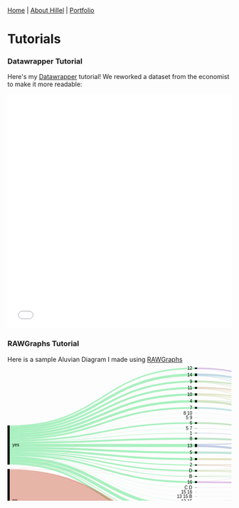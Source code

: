 [Home](https://hhochszt.github.io/94870-Portfolio) | [About Hillel](AboutHillel.md) | [Portfolio](Portfolio.md)

# Tutorials


### Datawrapper Tutorial
Here's my [Datawrapper](https://datawrapper.de) tutorial! We reworked a dataset from the economist to make it more readable:
<iframe title="Facebook Likes" aria-label="Interactive pie chart" id="datawrapper-chart-84GYP" src="//datawrapper.dwcdn.net/84GYP/1/" scrolling="no" frameborder="0" style="width: 0; min-width: 100% !important; border: none;" height="527"></iframe><script type="text/javascript">!function(){"use strict";window.addEventListener("message",function(a){if(void 0!==a.data["datawrapper-height"])for(var e in a.data["datawrapper-height"]){var t=document.getElementById("datawrapper-chart-"+e)||document.querySelector("iframe[src*='"+e+"']");t&&(t.style.height=a.data["datawrapper-height"][e]+"px")}})}();</script>

### RAWGraphs Tutorial
Here is a sample Aluvian Diagram I made using [RAWGraphs](https://Rawgraphs.io)
<svg width="848" height="520" xmlns="http://www.w3.org/2000/svg"><g transform="translate(0, 10)"><g class="links" fill="none" stroke-opacity="0.4"><path d="M5,188.59816653934314C213.25,188.59816653934314,213.25,218.94957983193314,421.5,218.94957983193314" stroke-width="2.2841864018334608" style="stroke: rgb(47, 220, 100);"></path><path d="M5,145.37433155080225C213.25,145.37433155080225,213.25,45.72574484339179,421.5,45.72574484339179" stroke-width="4.39266615737204" style="stroke: rgb(47, 220, 100);"></path><path d="M5,185.17188693659295C213.25,185.17188693659295,213.25,205.523300229183,421.5,205.523300229183" stroke-width="4.5683728036669216" style="stroke: rgb(47, 220, 100);"></path><path d="M5,150.11841100076407C213.25,150.11841100076407,213.25,60.46982429335355,421.5,60.46982429335355" stroke-width="5.095492742551566" style="stroke: rgb(47, 220, 100);"></path><path d="M5,191.40947288006126C213.25,191.40947288006126,213.25,231.76088617265128,421.5,231.76088617265128" stroke-width="3.33842627960275" style="stroke: rgb(47, 220, 100);"></path><path d="M5,155.3896103896105C213.25,155.3896103896105,213.25,75.7410236822003,421.5,75.7410236822003" stroke-width="5.446906035141329" style="stroke: rgb(47, 220, 100);"></path><path d="M5,140.9816653934302C213.25,140.9816653934302,213.25,31.333078686019686,421.5,31.333078686019686" stroke-width="4.39266615737204" style="stroke: rgb(47, 220, 100);"></path><path d="M5,164.26279602750202C213.25,164.26279602750202,213.25,124.61420932009185,421.5,124.61420932009185" stroke-width="3.5141329258976315" style="stroke: rgb(47, 220, 100);"></path><path d="M5,193.78151260504217C213.25,193.78151260504217,213.25,244.30863254392702,421.5,244.30863254392702" stroke-width="1.4056531703590527" style="stroke: rgb(47, 220, 100);"></path><path d="M5,169.27043544690616C213.25,169.27043544690616,213.25,159.62184873949593,421.5,159.62184873949593" stroke-width="4.041252864782276" style="stroke: rgb(47, 220, 100);"></path><path d="M5,180.51566080977858C213.25,180.51566080977858,213.25,190.8670741023684,421.5,190.8670741023684" stroke-width="4.744079449961803" style="stroke: rgb(47, 220, 100);"></path><path d="M5,160.1336898395723C213.25,160.1336898395723,213.25,90.48510313216218,421.5,90.48510313216218" stroke-width="4.041252864782276" style="stroke: rgb(47, 220, 100);"></path><path d="M5,209.3315508021392C213.25,209.3315508021392,213.25,330.034377387319,421.5,330.034377387319" stroke-width="6.501145912910618" style="stroke: rgb(47, 220, 100);"></path><path d="M5,135.9740259740261C213.25,135.9740259740261,213.25,16.149732620320705,421.5,16.149732620320705" stroke-width="5.622612681436211" style="stroke: rgb(47, 220, 100);"></path><path d="M5,162.41787624140576C213.25,162.41787624140576,213.25,112.76928953399559,421.5,112.76928953399559" stroke-width="0.17570664629488159" style="stroke: rgb(47, 220, 100);"></path><path d="M5,174.7173414820475C213.25,174.7173414820475,213.25,175.0687547746373,421.5,175.0687547746373" stroke-width="6.8525592055003814" style="stroke: rgb(47, 220, 100);"></path><path d="M5,166.8105423987778C213.25,166.8105423987778,213.25,147.16195569136758,421.5,147.16195569136758" stroke-width="0.8785332314744079" style="stroke: rgb(47, 220, 100);"></path><path d="M5,202.83040488922856C213.25,202.83040488922856,213.25,313.5332314744084,421.5,313.5332314744084" stroke-width="6.501145912910618" style="stroke: rgb(47, 220, 100);"></path><path d="M5,215.83269671504982C213.25,215.83269671504982,213.25,357.41405653170403,421.5,357.41405653170403" stroke-width="4.041252864782276" style="stroke: rgb(47, 220, 100);"></path><path d="M5,213.19709702062661C213.25,213.19709702062661,213.25,344.0756302521013,421.5,344.0756302521013" stroke-width="1.2299465240641712" style="stroke: rgb(47, 220, 100);"></path><path d="M5,166.19556913674572C213.25,166.19556913674572,213.25,136.5469824293355,421.5,136.5469824293355" stroke-width="0.35141329258976317" style="stroke: rgb(47, 220, 100);"></path><path d="M5,162.24216959511088C213.25,162.24216959511088,213.25,102.5935828877007,421.5,102.5935828877007" stroke-width="0.17570664629488159" style="stroke: rgb(47, 220, 100);"></path><path d="M5,131.58135981665404C213.25,131.58135981665404,213.25,1.581359816653849,421.5,1.581359816653849" stroke-width="3.1627196333078684" style="stroke: rgb(47, 220, 100);"></path><path d="M5,196.50496562261281C213.25,196.50496562261281,213.25,257.2077922077926,421.5,257.2077922077926" stroke-width="4.041252864782276" style="stroke: rgb(47, 220, 100);"></path><path d="M5,199.14056531703605C213.25,199.14056531703605,213.25,289.8433919022159,421.5,289.8433919022159" stroke-width="0.17570664629488159" style="stroke: rgb(47, 220, 100);"></path><path d="M5,198.70129870129884C213.25,198.70129870129884,213.25,269.4041252864787,421.5,269.4041252864787" stroke-width="0.35141329258976317" style="stroke: rgb(47, 220, 100);"></path><path d="M5,198.96485867074117C213.25,198.96485867074117,213.25,279.667685255921,421.5,279.667685255921" stroke-width="0.17570664629488159" style="stroke: rgb(47, 220, 100);"></path><path d="M5,199.40412528647838C213.25,199.40412528647838,213.25,300.1069518716582,421.5,300.1069518716582" stroke-width="0.35141329258976317" style="stroke: rgb(47, 220, 100);"></path><path d="M5,299.7173414820476C213.25,299.7173414820476,213.25,429.71734148204786,421.5,429.71734148204786" stroke-width="140.56531703590528" style="stroke: rgb(197, 71, 40);"></path><path d="M5,229.08326967150515C213.25,229.08326967150515,213.25,345.04201680672315,421.5,345.04201680672315" stroke-width="0.7028265851795263" style="stroke: rgb(197, 71, 40);"></path><path d="M5,228.1168831168833C213.25,228.1168831168833,213.25,19.048892284186252,421.5,19.048892284186252" stroke-width="0.17570664629488159" style="stroke: rgb(197, 71, 40);"></path><path d="M5,227.9411764705884C213.25,227.9411764705884,213.25,3.250572956455224,421.5,3.250572956455224" stroke-width="0.17570664629488159" style="stroke: rgb(197, 71, 40);"></path><path d="M5,228.29258976317817C213.25,228.29258976317817,213.25,233.5179526356001,421.5,233.5179526356001" stroke-width="0.17570664629488159" style="stroke: rgb(197, 71, 40);"></path><path d="M5,228.46829640947306C213.25,228.46829640947306,213.25,245.09931245225397,421.5,245.09931245225397" stroke-width="0.17570664629488159" style="stroke: rgb(197, 71, 40);"></path><path d="M5,228.64400305576794C213.25,228.64400305576794,213.25,333.37280366692175,421.5,333.37280366692175" stroke-width="0.17570664629488159" style="stroke: rgb(197, 71, 40);"></path><path d="M426.5,218.4224598930485C634.75,218.4224598930485,634.75,215.21008403361353,843,215.21008403361353" stroke-width="1.2299465240641712" style="stroke: rgb(191, 138, 105);"></path><path d="M426.5,219.56455309396523C634.75,219.56455309396523,634.75,259.3850267379679,843,259.3850267379679" stroke-width="1.0542398777692896" style="stroke: rgb(191, 138, 105);"></path><path d="M426.5,46.51642475171876C634.75,46.51642475171876,634.75,186.1306340718106,843,186.1306340718106" stroke-width="1.0542398777692896" style="stroke: rgb(191, 155, 105);"></path><path d="M426.5,44.75935828876994C634.75,44.75935828876994,634.75,136.06951871657748,843,136.06951871657748" stroke-width="2.4598930481283423" style="stroke: rgb(191, 155, 105);"></path><path d="M426.5,47.48281130634061C634.75,47.48281130634061,634.75,252.62032085561498,843,252.62032085561498" stroke-width="0.8785332314744079" style="stroke: rgb(191, 155, 105);"></path><path d="M426.5,395.1031321619561C634.75,395.1031321619561,634.75,229.70588235294125,843,229.70588235294125" stroke-width="21.436210847975552" style="stroke: rgb(191, 105, 122);"></path><path d="M426.5,369.88922841864064C634.75,369.88922841864064,634.75,159.17494270435444,843,159.17494270435444" stroke-width="28.991596638655462" style="stroke: rgb(191, 105, 122);"></path><path d="M426.5,452.9106187929722C634.75,452.9106187929722,634.75,327.9106187929718,843,327.9106187929718" stroke-width="94.17876241405654" style="stroke: rgb(191, 105, 122);"></path><path d="M426.5,205.523300229183C634.75,205.523300229183,634.75,212.31092436974797,843,212.31092436974797" stroke-width="4.5683728036669216" style="stroke: rgb(191, 188, 105);"></path><path d="M426.5,61.26050420168051C634.75,61.26050420168051,634.75,187.36058059587475,843,187.36058059587475" stroke-width="1.4056531703590527" style="stroke: rgb(177, 191, 105);"></path><path d="M426.5,59.23987776928937C634.75,59.23987776928937,634.75,138.61726508785327,843,138.61726508785327" stroke-width="2.635599694423224" style="stroke: rgb(177, 191, 105);"></path><path d="M426.5,62.49045072574468C634.75,62.49045072574468,634.75,253.58670741023684,843,253.58670741023684" stroke-width="1.0542398777692896" style="stroke: rgb(177, 191, 105);"></path><path d="M426.5,231.23376623376666C634.75,231.23376623376666,634.75,216.61573720397257,843,216.61573720397257" stroke-width="1.5813598166539342" style="stroke: rgb(160, 191, 105);"></path><path d="M426.5,230.2673796791448C634.75,230.2673796791448,634.75,143.6249045072574,843,143.6249045072574" stroke-width="0.35141329258976317" style="stroke: rgb(160, 191, 105);"></path><path d="M426.5,232.8151260504206C634.75,232.8151260504206,634.75,260.70282658517954,843,260.70282658517954" stroke-width="1.5813598166539342" style="stroke: rgb(160, 191, 105);"></path><path d="M426.5,76.35599694423239C634.75,76.35599694423239,634.75,190.17188693659284,843,190.17188693659284" stroke-width="4.2169595110771585" style="stroke: rgb(144, 191, 105);"></path><path d="M426.5,73.63254392666171C634.75,73.63254392666171,634.75,140.550038197097,843,140.550038197097" stroke-width="1.2299465240641712" style="stroke: rgb(144, 191, 105);"></path><path d="M426.5,32.475171886936415C634.75,32.475171886936415,634.75,185.0763941940413,843,185.0763941940413" stroke-width="1.0542398777692896" style="stroke: rgb(127, 191, 105);"></path><path d="M426.5,30.542398777692718C634.75,30.542398777692718,634.75,133.43391902215424,843,133.43391902215424" stroke-width="2.8113063407181054" style="stroke: rgb(127, 191, 105);"></path><path d="M426.5,33.26585179526338C634.75,33.26585179526338,634.75,251.91749427043544,843,251.91749427043544" stroke-width="0.5271199388846448" style="stroke: rgb(127, 191, 105);"></path><path d="M426.5,124.5263559969444C634.75,124.5263559969444,634.75,198.16653934300996,843,198.16653934300996" stroke-width="3.33842627960275" style="stroke: rgb(111, 191, 105);"></path><path d="M426.5,126.28342245989322C634.75,126.28342245989322,634.75,254.2016806722689,843,254.2016806722689" stroke-width="0.17570664629488159" style="stroke: rgb(111, 191, 105);"></path><path d="M426.5,244.0450725744847C634.75,244.0450725744847,634.75,217.66997708174185,843,217.66997708174185" stroke-width="0.5271199388846448" style="stroke: rgb(105, 191, 116);"></path><path d="M426.5,243.69365928189492C634.75,243.69365928189492,634.75,143.88846447669974,843,143.88846447669974" stroke-width="0.17570664629488159" style="stroke: rgb(105, 191, 116);"></path><path d="M426.5,244.74789915966423C634.75,244.74789915966423,634.75,261.9327731092437,843,261.9327731092437" stroke-width="0.8785332314744079" style="stroke: rgb(105, 191, 116);"></path><path d="M426.5,159.62184873949593C634.75,159.62184873949593,634.75,203.08632543926666,843,203.08632543926666" stroke-width="4.041252864782276" style="stroke: rgb(105, 191, 133);"></path><path d="M426.5,343.7242169595115C634.75,343.7242169595115,634.75,218.72421695951115,843,218.72421695951115" stroke-width="0.5271199388846448" style="stroke: rgb(105, 191, 149);"></path><path d="M426.5,344.6906035141334C634.75,344.6906035141334,634.75,280.11841100076396,843,280.11841100076396" stroke-width="1.4056531703590527" style="stroke: rgb(105, 191, 149);"></path><path d="M426.5,190.8670741023684C634.75,190.8670741023684,634.75,207.6546982429336,843,207.6546982429336" stroke-width="4.744079449961803" style="stroke: rgb(105, 191, 166);"></path><path d="M426.5,90.57295645530962C634.75,90.57295645530962,634.75,194.21313980137512,843,194.21313980137512" stroke-width="3.865546218487395" style="stroke: rgb(105, 191, 182);"></path><path d="M426.5,88.55233002291848C634.75,88.55233002291848,634.75,141.2528647822765,843,141.2528647822765" stroke-width="0.17570664629488159" style="stroke: rgb(105, 191, 182);"></path><path d="M426.5,326.9595110771586C634.75,326.9595110771586,634.75,218.28495034377394,843,218.28495034377394" stroke-width="0.35141329258976317" style="stroke: rgb(105, 182, 191);"></path><path d="M426.5,330.29793735676134C634.75,330.29793735676134,634.75,276.25286478227656,843,276.25286478227656" stroke-width="6.325439266615737" style="stroke: rgb(105, 182, 191);"></path><path d="M426.5,17.81894576012208C634.75,17.81894576012208,634.75,184.11000763941945,843,184.11000763941945" stroke-width="0.8785332314744079" style="stroke: rgb(105, 166, 191);"></path><path d="M426.5,15.359052711993739C634.75,15.359052711993739,634.75,130.00763941940406,843,130.00763941940406" stroke-width="4.041252864782276" style="stroke: rgb(105, 166, 191);"></path><path d="M426.5,18.697478991596487C634.75,18.697478991596487,634.75,251.2146676852559,843,251.2146676852559" stroke-width="0.8785332314744079" style="stroke: rgb(105, 166, 191);"></path><path d="M426.5,112.76928953399559C634.75,112.76928953399559,634.75,196.40947288006114,843,196.40947288006114" stroke-width="0.17570664629488159" style="stroke: rgb(105, 149, 191);"></path><path d="M426.5,173.83880825057315C634.75,173.83880825057315,634.75,205.19480519480524,843,205.19480519480524" stroke-width="0.17570664629488159" style="stroke: rgb(105, 133, 191);"></path><path d="M426.5,172.6967150496564C634.75,172.6967150496564,634.75,142.39495798319322,843,142.39495798319322" stroke-width="2.1084797555385792" style="stroke: rgb(105, 133, 191);"></path><path d="M426.5,176.21084797555406C634.75,176.21084797555406,634.75,256.5737203972498,843,256.5737203972498" stroke-width="4.5683728036669216" style="stroke: rgb(105, 133, 191);"></path><path d="M426.5,147.16195569136758C634.75,147.16195569136758,634.75,200.6264323911383,843,200.6264323911383" stroke-width="0.8785332314744079" style="stroke: rgb(105, 116, 191);"></path><path d="M426.5,310.54621848739544C634.75,310.54621848739544,634.75,218.02139037433162,843,218.02139037433162" stroke-width="0.17570664629488159" style="stroke: rgb(111, 105, 191);"></path><path d="M426.5,310.37051184110055C634.75,310.37051184110055,634.75,144.59129106187928,843,144.59129106187928" stroke-width="0.17570664629488159" style="stroke: rgb(111, 105, 191);"></path><path d="M426.5,313.7089381207033C634.75,313.7089381207033,634.75,270.0152788388083,843,270.0152788388083" stroke-width="6.149732620320855" style="stroke: rgb(111, 105, 191);"></path><path d="M426.5,136.5469824293355C634.75,136.5469824293355,634.75,200.0114591291062,843,200.0114591291062" stroke-width="0.35141329258976317" style="stroke: rgb(127, 105, 191);"></path><path d="M426.5,102.5935828877007C634.75,102.5935828877007,634.75,196.23376623376626,843,196.23376623376626" stroke-width="0.17570664629488159" style="stroke: rgb(144, 105, 191);"></path><path d="M426.5,1.4935064935064082C634.75,1.4935064935064082,634.75,126.49350649350643,843,126.49350649350643" stroke-width="2.987012987012987" style="stroke: rgb(160, 105, 191);"></path><path d="M426.5,3.162719633307783C634.75,3.162719633307783,634.75,250.5996944232238,843,250.5996944232238" stroke-width="0.35141329258976317" style="stroke: rgb(160, 105, 191);"></path><path d="M426.5,255.45072574484377C634.75,255.45072574484377,634.75,144.2398777692895,843,144.2398777692895" stroke-width="0.5271199388846448" style="stroke: rgb(177, 105, 191);"></path><path d="M426.5,257.4713521772349C634.75,257.4713521772349,634.75,264.1291061879298,843,264.1291061879298" stroke-width="3.5141329258976315" style="stroke: rgb(177, 105, 191);"></path><path d="M426.5,289.8433919022159C634.75,289.8433919022159,634.75,266.50114591291066,843,266.50114591291066" stroke-width="0.17570664629488159" style="stroke: rgb(191, 105, 188);"></path><path d="M426.5,269.4041252864787C634.75,269.4041252864787,634.75,266.06187929717345,843,266.06187929717345" stroke-width="0.35141329258976317" style="stroke: rgb(191, 105, 171);"></path><path d="M426.5,279.667685255921C634.75,279.667685255921,634.75,266.3254392666158,843,266.3254392666158" stroke-width="0.17570664629488159" style="stroke: rgb(191, 105, 155);"></path><path d="M426.5,300.1069518716582C634.75,300.1069518716582,634.75,266.764705882353,843,266.764705882353" stroke-width="0.35141329258976317" style="stroke: rgb(191, 105, 138);"></path></g><g class="nodes" font-family="Arial, Helvetica" font-size="10"><g><rect x="421.5" y="355.3934300993129" height="144.60656990068722" width="5" fill="#000"></rect><text x="415.5" y="427.6967150496565" dy="0.35em" text-anchor="end">0</text></g><g><rect x="421.5" y="146.72268907563037" height="0.878533231474421" width="5" fill="#000"></rect><text x="415.5" y="147.16195569136758" dy="0.35em" text-anchor="end">1</text></g><g><rect x="421.5" y="57.92207792207776" height="5.095492742551869" width="5" fill="#000"></rect><text x="415.5" y="60.469824293353696" dy="0.35em" text-anchor="end">10</text></g><g><rect x="421.5" y="43.52941176470577" height="4.392666157371991" width="5" fill="#000"></rect><text x="415.5" y="45.725744843391766" dy="0.35em" text-anchor="end">11</text></g><g><rect x="421.5" y="-8.526512829121202e-14" height="3.338426279602686" width="5" fill="#000"></rect><text x="415.5" y="1.6692131398012577" dy="0.35em" text-anchor="end">12</text></g><g><rect x="421.5" y="171.64247517188713" height="6.85255920550037" width="5" fill="#000"></rect><text x="415.5" y="175.0687547746373" dy="0.35em" text-anchor="end">13</text></g><g><rect x="421.5" y="299.93124522536334" height="0.3514132925897684" width="5" fill="#000"></rect><text x="415.5" y="300.1069518716582" dy="0.35em" text-anchor="end">13 15</text></g><g><rect x="421.5" y="289.75553857906846" height="0.1757066462948842" width="5" fill="#000"></rect><text x="415.5" y="289.8433919022159" dy="0.35em" text-anchor="end">13 15 B</text></g><g><rect x="421.5" y="13.3384262796026" height="5.798319327731065" width="5" fill="#000"></rect><text x="415.5" y="16.237585943468133" dy="0.35em" text-anchor="end">14</text></g><g><rect x="421.5" y="310.2826585179531" height="6.5011459129106015" width="5" fill="#000"></rect><text x="415.5" y="313.5332314744084" dy="0.35em" text-anchor="end">15</text></g><g><rect x="421.5" y="279.5798319327736" height="0.1757066462948842" width="5" fill="#000"></rect><text x="415.5" y="279.667685255921" dy="0.35em" text-anchor="end">15 16</text></g><g><rect x="421.5" y="255.18716577540144" height="4.0412528647823365" width="5" fill="#000"></rect><text x="415.5" y="257.20779220779264" dy="0.35em" text-anchor="end">16</text></g><g><rect x="421.5" y="217.80748663101642" height="2.2841864018334945" width="5" fill="#000"></rect><text x="415.5" y="218.94957983193316" dy="0.35em" text-anchor="end">2</text></g><g><rect x="421.5" y="203.23911382734954" height="4.568372803666875" width="5" fill="#000"></rect><text x="415.5" y="205.52330022918298" dy="0.35em" text-anchor="end">3</text></g><g><rect x="421.5" y="73.01757066462963" height="5.44690603514141" width="5" fill="#000"></rect><text x="415.5" y="75.74102368220034" dy="0.35em" text-anchor="end">4</text></g><g><rect x="421.5" y="188.4950343773875" height="4.744079449962044" width="5" fill="#000"></rect><text x="415.5" y="190.86707410236852" dy="0.35em" text-anchor="end">5</text></g><g><rect x="421.5" y="136.3712757830406" height="0.3514132925897684" width="5" fill="#000"></rect><text x="415.5" y="136.5469824293355" dy="0.35em" text-anchor="end">5 7</text></g><g><rect x="421.5" y="112.68143621084815" height="0.1757066462948842" width="5" fill="#000"></rect><text x="415.5" y="112.76928953399559" dy="0.35em" text-anchor="end">5 9</text></g><g><rect x="421.5" y="122.85714285714303" height="3.51413292589757" width="5" fill="#000"></rect><text x="415.5" y="124.61420932009182" dy="0.35em" text-anchor="end">6</text></g><g><rect x="421.5" y="88.46447669977104" height="4.041252864782223" width="5" fill="#000"></rect><text x="415.5" y="90.48510313216215" dy="0.35em" text-anchor="end">7</text></g><g><rect x="421.5" y="157.6012223071048" height="4.0412528647823365" width="5" fill="#000"></rect><text x="415.5" y="159.62184873949596" dy="0.35em" text-anchor="end">8</text></g><g><rect x="421.5" y="102.50572956455326" height="0.1757066462948842" width="5" fill="#000"></rect><text x="415.5" y="102.5935828877007" dy="0.35em" text-anchor="end">8 10</text></g><g><rect x="421.5" y="29.136745607333665" height="4.392666157372105" width="5" fill="#000"></rect><text x="415.5" y="31.333078686019718" dy="0.35em" text-anchor="end">9</text></g><g><rect x="421.5" y="343.4606569900692" height="1.9327731092437261" width="5" fill="#000"></rect><text x="415.5" y="344.42704354469106" dy="0.35em" text-anchor="end">A</text></g><g><rect x="421.5" y="243.60580595874748" height="1.5813598166539578" width="5" fill="#000"></rect><text x="415.5" y="244.39648586707446" dy="0.35em" text-anchor="end">B</text></g><g><rect x="421.5" y="326.7838044308637" height="6.676852559205486" width="5" fill="#000"></rect><text x="415.5" y="330.12223071046645" dy="0.35em" text-anchor="end">C</text></g><g><rect x="421.5" y="269.2284186401838" height="0.3514132925897684" width="5" fill="#000"></rect><text x="415.5" y="269.4041252864787" dy="0.35em" text-anchor="end">C D</text></g><g><rect x="421.5" y="230.0916730328499" height="3.51413292589757" width="5" fill="#000"></rect><text x="415.5" y="231.8487394957987" dy="0.35em" text-anchor="end">D</text></g><g><rect x="843" y="183.67074102368224" height="56.753246753246685" width="5" fill="#000"></rect><text x="837" y="212.04736440030558" dy="0.35em" text-anchor="end">1</text></g><g><rect x="843" y="124.99999999999994" height="48.6707410236823" width="5" fill="#000"></rect><text x="837" y="149.3353705118411" dy="0.35em" text-anchor="end">2</text></g><g><rect x="843" y="250.42398777692893" height="124.5760122230711" width="5" fill="#000"></rect><text x="837" y="312.71199388846446" dy="0.35em" text-anchor="end">3</text></g><g><rect x="0" y="227.85332314744096" height="142.1466768525589" width="5" fill="#000"></rect><text x="11" y="298.9266615737204" dy="0.35em" text-anchor="start">no</text></g><g><rect x="0" y="130.0000000000001" height="87.85332314744085" width="5" fill="#000"></rect><text x="11" y="173.92666157372054" dy="0.35em" text-anchor="start">yes</text></g></g></g></svg>
